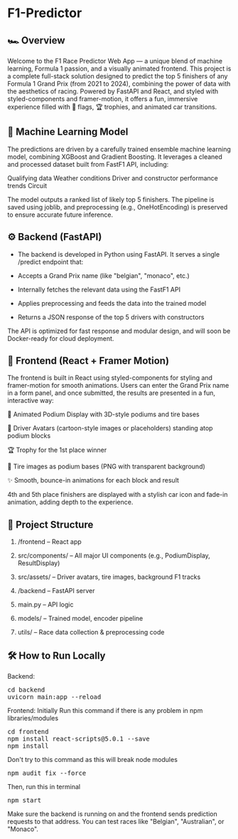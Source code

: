 # F1-Predictor

## 🏎️ Overview
Welcome to the F1 Race Predictor Web App — a unique blend of machine learning, Formula 1 passion, and a visually animated frontend. This project is a complete full-stack solution designed to predict the top 5 finishers of any Formula 1 Grand Prix (from 2021 to 2024), combining the power of data with the aesthetics of racing. Powered by FastAPI and React, and styled with styled-components and framer-motion, it offers a fun, immersive experience filled with 🏁 flags, 🏆 trophies, and animated car transitions.

## 🧠 Machine Learning Model
The predictions are driven by a carefully trained ensemble machine learning model, combining XGBoost and Gradient Boosting. It leverages a cleaned and processed dataset built from FastF1 API, including:

Qualifying data
Weather conditions
Driver and constructor performance trends
Circuit

The model outputs a ranked list of likely top 5 finishers. The pipeline is saved using joblib, and preprocessing (e.g., OneHotEncoding) is preserved to ensure accurate future inference.

## ⚙️ Backend (FastAPI)
+ The backend is developed in Python using FastAPI. It serves a single /predict endpoint that:

+ Accepts a Grand Prix name (like "belgian", "monaco", etc.)

+ Internally fetches the relevant data using the FastF1 API

+ Applies preprocessing and feeds the data into the trained model

+ Returns a JSON response of the top 5 drivers with constructors

The API is optimized for fast response and modular design, and will soon be Docker-ready for cloud deployment.

## 🎨 Frontend (React + Framer Motion)
The frontend is built in React using styled-components for styling and framer-motion for smooth animations. Users can enter the Grand Prix name in a form panel, and once submitted, the results are presented in a fun, interactive way:

🥇 Animated Podium Display with 3D-style podiums and tire bases

🏁 Driver Avatars (cartoon-style images or placeholders) standing atop podium blocks

🏆 Trophy for the 1st place winner

🛞 Tire images as podium bases (PNG with transparent background)

✨ Smooth, bounce-in animations for each block and result

4th and 5th place finishers are displayed with a stylish car icon and fade-in animation, adding depth to the experience.

## 🧩 Project Structure
1. /frontend – React app

2. src/components/ – All major UI components (e.g., PodiumDisplay, ResultDisplay)

3. src/assets/ – Driver avatars, tire images, background F1 tracks

4. /backend – FastAPI server

5. main.py – API logic

6. models/ – Trained model, encoder pipeline

7. utils/ – Race data collection & preprocessing code

## 🛠️ How to Run Locally
Backend:
<pre>
cd backend
uvicorn main:app --reload
</pre>

Frontend:
Initially Run this command if there is any problem in npm libraries/modules
<pre>
cd frontend
npm install react-scripts@5.0.1 --save
npm install
</pre>

Don't try to this command as this will break node modules
<pre>
npm audit fix --force
</pre>

Then, run this in terminal
<pre>
npm start
</pre>
Make sure the backend is running on and the frontend sends prediction requests to that address. You can test races like "Belgian", "Australian", or "Monaco".


